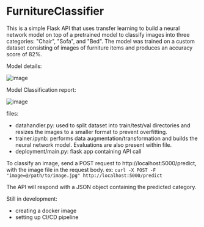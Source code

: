# FurnitureClassifier

This is a simple Flask API that uses transfer learning to build a neural network model on top of a pretrained model to classify images into three categories: "Chair", "Sofa", and "Bed". The model was trained on a custom dataset consisting of images of furniture items and produces an accuracy score of 82%.

Model details:

![image](https://user-images.githubusercontent.com/62851785/221097662-28094d4b-d346-4b4c-bdf2-844c3add3489.png)

Model Classification report:

![image](https://user-images.githubusercontent.com/62851785/221097694-060e4968-c5d0-4f09-949f-596bd94cc063.png)

files:
- datahandler.py: used to split dataset into train/test/val directories and resizes the images to a smaller format to prevent overfitting.
- trainer.ipynb: performs data augmentation/transformation and builds the neural network model. Evaluations are also present within file.
- deployment/main.py: flask app containing API call

To classify an image, send a POST request to http://localhost:5000/predict, with the image file in the request body.
ex: `curl -X POST -F "image=@/path/to/image.jpg" http://localhost:5000/predict`

The API will respond with a JSON object containing the predicted category.

Still in development:
- creating a docker image
- setting up CI/CD pipeline
